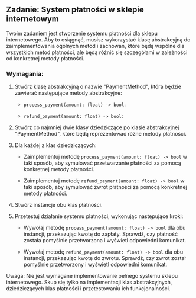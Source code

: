 ## Zadanie: System płatności w sklepie internetowym

Twoim zadaniem jest stworzenie systemu płatności dla sklepu internetowego. Aby to osiągnąć, musisz wykorzystać klasę abstrakcyjną do zaimplementowania ogólnych metod i zachowań, które będą wspólne dla wszystkich metod płatności, ale będą różnić się szczegółami w zależności od konkretnej metody płatności.

### Wymagania:

1. Stwórz klasę abstrakcyjną o nazwie "PaymentMethod", która będzie zawierać następujące metody abstrakcyjne:

   - `process_payment(amount: float) -> bool`:

   - `refund_payment(amount: float) -> bool`:

2. Stwórz co najmniej dwie klasy dziedziczące po klasie abstrakcyjnej "PaymentMethod", które będą reprezentować różne metody płatności.

3. Dla każdej z klas dziedziczących:

   - Zaimplementuj metodę `process_payment(amount: float) -> bool` w taki sposób, aby symulować przetwarzanie płatności za pomocą konkretnej metody płatności.

   - Zaimplementuj metodę `refund_payment(amount: float) -> bool` w taki sposób, aby symulować zwrot płatności za pomocą konkretnej metody płatności.

4. Stwórz instancje obu klas płatności.

5. Przetestuj działanie systemu płatności, wykonując następujące kroki:

   - Wywołaj metodę `process_payment(amount: float) -> bool` dla obu instancji, przekazując kwotę do zapłaty. Sprawdź, czy płatność została pomyślnie przetworzona i wyświetl odpowiedni komunikat.

   - Wywołaj metodę `refund_payment(amount: float) -> bool` dla obu instancji, przekazując kwotę do zwrotu. Sprawdź, czy zwrot został pomyślnie przetworzony i wyświetl odpowiedni komunikat.

Uwaga: Nie jest wymagane implementowanie pełnego systemu sklepu internetowego. Skup się tylko na implementacji klas abstrakcyjnych, dziedziczących klas płatności i przetestowaniu ich funkcjonalności.
